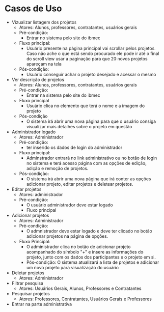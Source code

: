 # Casos de Uso
- Vizualizar listagem dos projetos
    - Atores: Alunos, professores, contratantes, usuários gerais
    - Pré-condição:
        - Entrar no sistema pelo site do ibmec
    - Fluxo principal:
        - Usuário presente na página principal vai scrollar pelos projetos. Caso não ache o que está sendo procurado ele pode ir até o final do scroll view usar a paginação para que 20 novos projetos apareçam na tela
    - Pós-condição:
        - Usuário conseguir achar o projeto desejado e acessar o mesmo
- Ver descrição de projetos
    - Atores: Alunos, professores, contratantes, usuários gerais
    - Pré-condição:
        - Entrar na sistema pelo site do ibmec
    - Fluxo principal
        - Usuário clica no elemento que terá o nome e a imagem do projeto
    - Pós-condição
        - O sistema irá abrir uma nova página para que o usuário consiga visualizar mais detalhes sobre o projeto em questão
- Administrador logado
    - Atores: Administrador
    - Pré-condição:
        - ter inserido os dados de login do administrador
    - Fluxo principal:
        -  Adminstrador entrará no link administrativo ou no botão de login no sistema e terá acesso página com as opções de edição, adição e remoção de projetos.
    - Pós-condição:
        - O sistema irá abrir uma nova página que irá conter as opções adicionar projeto, editar projetos e deletear projetos.
- Editar projetos
    - Atores: administrador
    - Pré-condição:
        - O usuário administrador deve estar logado
        - Fluxo principal 
- Adicionar projetos
    - Atores: Administrador
    - Pré-condição:
        - O admnistrador deve estar logado e deve ter clicado no botão adicionar projetos na página de opções.
    - Fluxo Principal:
        - O administrador clica no botão de adicionar projeto acompanhado do símbolo "+" e insere as informações do projeto, junto com os dados dos participantes e o projeto em si.
        - Pós-condição: O sistema atualizará a lista de projetos e adicionar um novo projeto para visualização do usuário
- Deletar projetos
    - Atores: Administrador
- Filtrar pesquisa
    - Atores: Usuários Gerais, Alunos, Professores e Contratantes
- Pesquisar projetos
    - Atores: Professores, Contratantes, Usuários Gerais e Professores
- Entrar na parte administrativa

